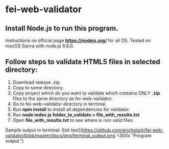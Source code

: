 # fei-web-validator

## Install Node.js to run this program.
Instructions on official page **https://nodejs.org/** for all OS.
Tested on macOS Sierra with node.js 6.6.0.

## Follow steps to validate HTML5 files in selected directory:
1. Download release .zip.
2. Copy to some directory.
3. Copy project which do you want to validate which contains ONLY **.zip** files to the same directory as fei-web-validator.
4. Go to fei-web-validator directory in terminal.
5. Run **npm install** to install all dependencies for validator.
6. Run **node index.js folder_to_validate > file_with_results.txt**
7. Open **file_with_results.txt** to see where is non valid files.

Sample output in terminal: 
![alt text](https://github.com/erichstark/fei-web-validator/blob/master/docs/img/terminal_output.png =300x "Program output.")
